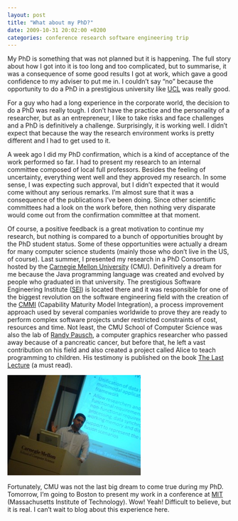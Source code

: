 ```yaml
---
layout: post
title: "What about my PhD?"
date: 2009-10-31 20:02:00 +0200
categories: conference research software engineering trip
---
```


My PhD is something that was not planned but it is happening. The full story about how I got into it is too long and too complicated, but to summarise, it was a consequence of some good results I got at work, which gave a good confidence to my adviser to put me in. I couldn’t say “no” because the opportunity to do a PhD in a prestigious university like [UCL](http://www.uclouvain.be/) was really good.

For a guy who had a long experience in the corporate world, the decision to do a PhD was really tough. I don’t have the practice and the personality of a researcher, but as an entrepreneur, I like to take risks and face challenges and a PhD is definitively a challenge. Surprisingly, it is working well. I didn’t expect that because the way the research environment works is pretty different and I had to get used to it.

A week ago I did my PhD confirmation, which is a kind of acceptance of the work performed so far. I had to present my research to an internal committee composed of local full professors. Besides the feeling of uncertainty, everything went well and they approved my research. In some sense, I was expecting such approval, but I didn’t expected that it would come without any serious remarks. I’m almost sure that it was a consequence of the publications I’ve been doing. Since other scientific committees had a look on the work before, then nothing very disparate would come out from the confirmation committee at that moment.

Of course, a positive feedback is a great motivation to continue my research, but nothing is compared to a bunch of opportunities brought by the PhD student status. Some of these opportunities were actually a dream for many computer science students (mainly those who don’t live in the US, of course). Last summer, I presented my research in a PhD Consortium hosted by the [Carnegie Mellon University](http://www.cmu.edu/index.shtml) (CMU). Definitively a dream for me because the Java programming language was created and evolved by people who graduated in that university. The prestigious Software Engineering Institute ([SEI](http://www.sei.cmu.edu/)) is located there and it was responsible for one of the biggest revolution on the software engineering field with the creation of the [CMMI](http://www.sei.cmu.edu/cmmi/index.cfm) (Capability Maturity Model Integration), a process improvement approach used by several companies worldwide to prove they are ready to perform complex software projects under restricted constraints of cost, resources and time. Not least, the CMU School of Computer Science was also the lab of [Randy Pausch](http://download.srv.cs.cmu.edu/~pausch/), a computer graphics researcher who passed away because of a pancreatic cancer, but before that, he left a vast contribution on his field and also created a project called Alice to teach programming to children. His testimony is published on the book [The Last Lecture](http://www.thelastlecture.com/) (a must read).

![DSC01958-300x225.jpg](/images/posts/DSC01958-300x225.jpg)

Fortunately, CMU was not the last big dream to come true during my PhD. Tomorrow, I’m going to Boston to present my work in a conference at [MIT](http://web.mit.edu/) (Massachusetts Institute of Technology). Wow! Yeah! Difficult to believe, but it is real. I can’t wait to blog about this experience here.
